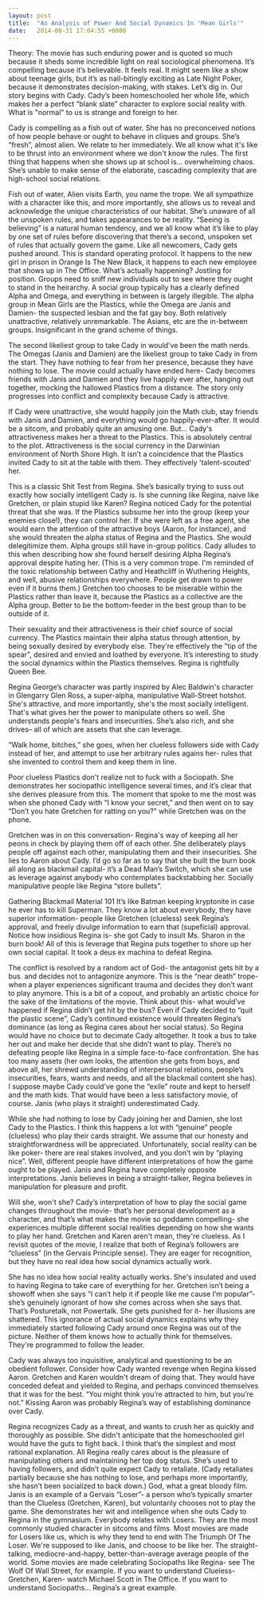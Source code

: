 ```yaml
---
layout: post
title:  "An Analysis of Power And Social Dynamics In 'Mean Girls'"
date:   2014-08-31 17:04:55 +0800
---
```


Theory: The movie has such enduring power and is quoted so much because it sheds some incredible light on real sociological phenomena.
It’s compelling because it’s believable. It feels real. It might seem like a show about teenage girls, but it’s as nail-bitingly exciting as Late Night Poker, because it demonstrates decision-making, with stakes.
Let’s dig in.
Our story begins with Cady.
Cady’s been homeschooled her whole life, which makes her a perfect “blank slate” character to explore social reality with. What is "normal" to us is strange and foreign to her.



Cady is compelling as a fish out of water.
She has no preconceived notions of how people behave or ought to behave in cliques and groups. She’s “fresh”, almost alien.
We relate to her immediately. We all know what it's like to be thrust into an environment where we don't know the rules.
The first thing that happens when she shows up at school is… overwhelming chaos. She’s unable to make sense of the elaborate, cascading complexity that are high-school social relations.

Fish out of water, Alien visits Earth, you name the trope. We all sympathize with a character like this, and more importantly, she allows us to reveal and acknowledge the unique characteristics of our habitat.
She’s unaware of all the unspoken rules, and takes appearances to be reality.
“Seeing is believing” is a natural human tendency, and we all know what it’s like to play by one set of rules before discovering that there’s a second, unspoken set of rules that actually govern the game.
Like all newcomers, Cady gets pushed around.
This is standard operating protocol. It happens to the new girl in prison in Orange Is The New Black, it happens to each new employee that shows up in The Office.
What’s actually happening? Jostling for position.
Groups need to sniff new individuals out to see where they ought to stand in the heirarchy. A social group typically has a clearly defined Alpha and Omega, and everything in between is largely illegible.
The alpha group in Mean Girls are the Plastics, while the Omega are Janis and Damien- the suspected lesbian and the fat gay boy. Both relatively unattractive, relatively unremarkable. The Asians, etc are the in-between groups. Insignificant in the grand scheme of things.

The second likeliest group to take Cady in would’ve been the math nerds.
The Omegas (Janis and Damien) are the likeliest group to take Cady in from the start.
They have nothing to fear from her presence, because they have nothing to lose. The movie could actually have ended here- Cady becomes friends with Janis and Damien and they live happily ever after, hanging out together, mocking the hallowed Plastics from a distance.
The story only progresses into conflict and complexity because Cady is attractive.

If Cady were unattractive, she would happily join the Math club, stay friends with Janis and Damien, and everything would go happily-ever-after. It would be a sitcom, and probably quite an amusing one.
But…
Cady's attractiveness makes her a threat to the Plastics.
This is absolutely central to the plot. Attractiveness is the social currency in the Darwinian environment of North Shore High. It isn’t a coincidence that the Plastics invited Cady to sit at the table with them. They effectively 'talent-scouted' her.

This is a classic Shit Test from Regina. She’s basically trying to suss out exactly how socially intelligent Cady is. Is she cunning like Regina, naive like Gretchen, or plain stupid like Karen?
Regina noticed Cady for the potential threat that she was. If the Plastics subsume her into the group (keep your enemies close!), they can control her.
If she were left as a free agent, she would earn the attention of the attractive boys (Aaron, for instance), and she would threaten the alpha status of Regina and the Plastics. She would delegitimize them.
Alpha groups still have in-group politics.
Cady alludes to this when describing how she found herself desiring Alpha Regina’s approval despite hating her. (This is a very common trope. I'm reminded of the toxic relationship between Cathy and Heathcliff in Wuthering Heights, and well, abusive relationships everywhere. People get drawn to power even if it burns them.)
Gretchen too chooses to be miserable within the Plastics rather than leave it, because the Plastics as a collective are the Alpha group. Better to be the bottom-feeder in the best group than to be outside of it.

Their sexuality and their attractiveness is their chief source of social currency.
The Plastics maintain their alpha status through attention, by being sexually desired by everybody else. They're effectively the "tip of the spear", desired and envied and loathed by everyone.
It’s interesting to study the social dynamics within the Plastics themselves.
Regina is rightfully Queen Bee.

Regina George’s character was partly inspired by Alec Baldwin's character in Glengarry Glen Ross, a super-alpha, manipulative Wall-Street hotshot.
She's attractive, and more importantly, she's the most socially intelligent. That's what gives her the power to manipulate others so well. She understands people's fears and insecurities. She’s also rich, and she drives– all of which are assets that she can leverage.

“Walk home, bitches,” she goes, when her clueless followers side with Cady instead of her, and attempt to use her arbitrary rules agains her- rules that she invented to control them and keep them in line.

Poor clueless Plastics don't realize not to fuck with a Sociopath.
She demonstrates her sociopathic intelligence several times, and it’s clear that she derives pleasure from this.
The moment that spoke to me the most was when she phoned Cady with “I know your secret,” and then went on to say “Don’t you hate Gretchen for ratting on you?” while Gretchen was on the phone.

Gretchen was in on this conversation- Regina's way of keeping all her peons in check by playing them off of each other.
She deliberately plays people off against each other, manipulating them and their insecurities. She lies to Aaron about Cady. I’d go so far as to say that she built the burn book all along as blackmail capital- it’s a Dead Man’s Switch, which she can use as leverage against anybody who contemplates backstabbing her.
Socially manipulative people like Regina “store bullets”.

Gathering Blackmail Material 101
It’s like Batman keeping kryptonite in case he ever has to kill Superman. They know a lot about everybody, they have superior information- people like Gretchen (clueless) seek Regina’s approval, and freely divulge information to earn that (supeficial) approval.
Notice how insidious Regina is- she got Cady to insult Ms. Sharon in the burn book! All of this is leverage that Regina puts together to shore up her own social capital.
It took a deus ex machina to defeat Regina.

The conflict is resolved by a random act of God- the antagonist gets hit by a bus. and decides not to antagonize anymore.
This is the “near death” trope- when a player experiences significant trauma and decides they don’t want to play anymore. This is a bit of a copout, and probably an artistic choice for the sake of the limitations of the movie.
Think about this- what would’ve happened if Regina didn’t get hit by the bus? Even if Cady decided to “quit the plastic scene”, Cady’s continued existence would threaten Regina’s dominance (as long as Regina cares about her social status). So Regina would have no choice but to decimate Cady altogether. It took a bus to take her out and make her decide that she didn’t want to play.
There’s no defeating people like Regina in a simple face-to-face confrontation.
She has too many assets (her own looks, the attention she gets from boys, and above all, her shrewd understanding of interpersonal relations, people’s insecurities, fears, wants and needs, and all the blackmail content she has).
I suppose maybe Cady could’ve gone the “exile” route and kept to herself and the math kids. That would have been a less satisfactory movie, of course.
Janis (who plays it straight) underestimated Cady.

While she had nothing to lose by Cady joining her and Damien, she lost Cady to the Plastics. I think this happens a lot with “genuine” people (clueless) who play their cards straight. We assume that our honesty and straightforwardness will be appreciated.
Unfortunately, social reality can be like poker- there are real stakes involved, and you don’t win by “playing nice”. Well, different people have different interpretations of how the game ought to be played. Janis and Regina have completely opposite interpretations. Janis believes in being a straight-talker, Regina believes in manipulation for pleasure and profit.

Will she, won't she?
Cady’s interpretation of how to play the social game changes throughout the movie- that’s her personal development as a character, and that’s what makes the movie so goddamn compelling- she experiences multiple different social realities depending on how she wants to play her hand.
Gretchen and Karen aren't mean, they're clueless.
As I revisit quotes of the movie, I realize that both of Regina’s followers are “clueless” (in the Gervais Principle sense). They are eager for recognition, but they have no real idea how social dynamics actually work.

She has no idea how social reality actually works. She's insulated and used to having Regina to take care of everything for her.
Gretchen isn’t being a showoff when she says “I can’t help it if people like me cause I’m popular”- she’s genuinely ignorant of how she comes across when she says that. That’s Posturetalk, not Powertalk. She gets punished for it- her illusions are shattered.
This ignorance of actual social dynamics explains why they immediately started following Cady around once Regina was out of the picture. Neither of them knows how to actually think for themselves. They're programmed to follow the leader.

Cady was always too inquisitive, analytical and questioning to be an obedient follower.
Consider how Cady wanted revenge when Regina kissed Aaron. Gretchen and Karen wouldn't dream of doing that. They would have conceded defeat and yielded to Regina, and perhaps convinced themselves that it was for the best. “You might think you’re attracted to him, but you’re not.”
Kissing Aaron was probably Regina’s way of establishing dominance over Cady.

Regina recognizes Cady as a threat, and wants to crush her as quickly and thoroughly as possible. She didn't anticipate that the homeschooled girl would have the guts to fight back.
I think that’s the simplest and most rational explanation. All Regina really cares about is the pleasure of manipulating others and maintaining her top dog status. She’s used to having followers, and didn’t quite expect Cady to retaliate. (Cady retaliates partially because she has nothing to lose, and perhaps more importantly, she hasn’t been socialized to back down.)
God, what a great bloody film.
Janis is an example of a Gervais “Loser”- a person who’s typically smarter than the Clueless (Gretchen, Karen), but voluntarily chooses not to play the game. She demonstrates her wit and intelligence when she outs Cady to Regina in the gymnasium.
Everybody relates with Losers.
They are the most commonly studied character in sitcoms and films. Most movies are made for Losers like us, which is why they tend to end with The Triumph Of The Loser. We're supposed to like Janis, and choose to be like her. The straight-talking, mediocre-and-happy, better-than-average average people of the world. Some movies are made celebrating Sociopaths like Regina- see The Wolf Of Wall Street, for example.
If you want to understand Clueless- Gretchen, Karen- watch Michael Scott in The Office. If you want to understand Sociopaths… Regina’s a great example.
